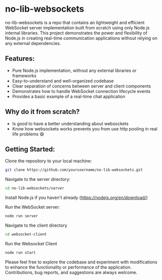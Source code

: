 # no-lib-websockets

no-lib-websockets is a repo that contains an lightweight and efficient WebSocket server implementation built from scratch using only Node.js internal libraries. This project demonstrates the power and flexibility of Node.js in creating real-time communication applications without relying on any external dependencies.

## Features:

- Pure Node.js implementation, without any external libraries or frameworks
- Easy-to-understand and well-organized codebase
- Clear separation of concerns between server and client components
- Demonstrates how to handle WebSocket connection lifecycle events
- Provides a basic example of a real-time chat application

## Why do it from scratch?

- Is good to have a better understanding about websockets
- Know how websockets works prevents you from use http pooling in real life problems :smile:

## Getting Started:

Clone the repository to your local machine:
```bash
git clone https://github.com/yourusername/no-lib-websockets.git
```
Navigate to the server directory:
```bash
cd no-lib-websockets/server
```

Install Node.js if you haven't already (https://nodejs.org/en/download/)

Run the WebSocket server:

```bash
node run server
```

Navigate to the client directory
```bash
cd websocket-client
```

Run the Websocket Client
```bash
node run start
```

Please feel free to explore the codebase and experiment with modifications to enhance the functionality or performance of the application. Contributions, bug reports, and suggestions are always welcome.






